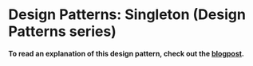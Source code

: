 # Design Patterns: Singleton (Design Patterns series)

**To read an explanation of this design pattern, check out the [blogpost](https://www.carloscaballero.io/design-patterns-singleton/).**
